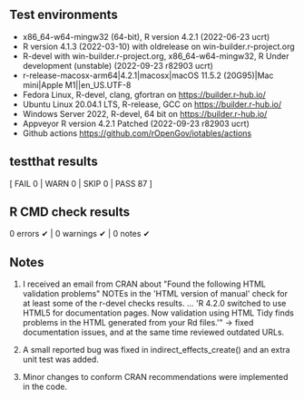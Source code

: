 ## Test environments
* x86_64-w64-mingw32 (64-bit), R version 4.2.1 (2022-06-23 ucrt)
* R version 4.1.3 (2022-03-10) with oldrelease on win-builder.r-project.org
* R-devel with win-builder.r-project.org, x86_64-w64-mingw32, R Under development (unstable) (2022-09-23 r82903 ucrt) 
* r-release-macosx-arm64|4.2.1|macosx|macOS 11.5.2 (20G95)|Mac mini|Apple M1||en_US.UTF-8
* Fedora Linux, R-devel, clang, gfortran on <https://builder.r-hub.io/>
* Ubuntu Linux 20.04.1 LTS, R-release, GCC on <https://builder.r-hub.io/>
* Windows Server 2022, R-devel, 64 bit on <https://builder.r-hub.io/>
* Appveyor R version 4.2.1 Patched (2022-09-23 r82903 ucrt)
* Github actions <https://github.com/rOpenGov/iotables/actions>

## testthat results
[ FAIL 0 | WARN 0 | SKIP 0 | PASS 87 ]

## R CMD check results
0 errors ✔ | 0 warnings ✔ | 0 notes ✔

## Notes
1. I received an email from CRAN about "Found the following HTML validation
problems" NOTEs in the 'HTML version of manual' check for at least some
of the r-devel checks results. ... 'R 4.2.0 switched to use HTML5 for documentation pages.  Now validation using HTML Tidy finds problems in the HTML generated from your Rd
files.'" -> fixed documentation issues, and at the same time reviewed outdated URLs.

2. A small reported bug was fixed in indirect_effects_create() and an extra unit test was added.

3. Minor changes to conform CRAN recommendations were implemented in the code.